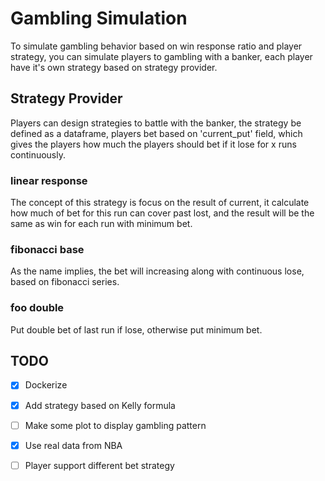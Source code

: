 # Gambling Simulation

To simulate gambling behavior based on win response ratio and player strategy, 
you can simulate players to gambling with a banker, each player have it's own strategy
based on strategy provider.

## Strategy Provider

Players can design strategies to battle with the banker, the strategy be defined as a 
dataframe, players bet based on 'current_put' field, which gives the players how 
much the players should bet if it lose for x runs continuously.

### linear response

The concept of this strategy is focus on the result of current, 
it calculate how much of bet for this run  can cover past lost, and 
the result will be the same as win for each run with minimum bet.

### fibonacci base

As the name implies, the bet will increasing along with continuous lose, based on 
fibonacci series.

### foo double

Put double bet of last run if lose, otherwise put minimum bet.

## TODO

- [x] Dockerize
- [x] Add strategy based on Kelly formula
- [ ] Make some plot to display gambling pattern
- [X] Use real data from NBA
- [ ] Player support different bet strategy

